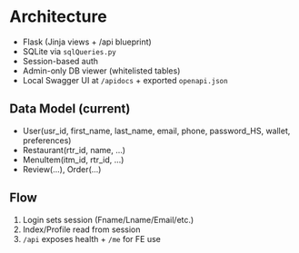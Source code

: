 # Architecture

- Flask (Jinja views + /api blueprint)
- SQLite via `sqlQueries.py`
- Session-based auth
- Admin-only DB viewer (whitelisted tables)
- Local Swagger UI at `/apidocs` + exported `openapi.json`

## Data Model (current)
- User(usr_id, first_name, last_name, email, phone, password_HS, wallet, preferences)
- Restaurant(rtr_id, name, ...)
- MenuItem(itm_id, rtr_id, ...)
- Review(...), Order(...)

## Flow
1. Login sets session (Fname/Lname/Email/etc.)
2. Index/Profile read from session
3. `/api` exposes health + `/me` for FE use
